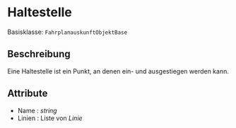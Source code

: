 # Haltestelle

Basisklasse: `FahrplanauskunftObjektBase`

## Beschreibung

Eine Haltestelle ist ein Punkt, an denen ein- und ausgestiegen werden kann.

## Attribute

* Name : *string*
* Linien : Liste von *Linie*